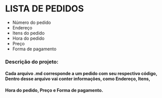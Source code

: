 # LISTA DE PEDIDOS

 - Número do pedido
 - Endereço
 - Itens do pedido
 - Hora do pedido
 - Preço
 - Forma de pagamento


### Descrição do projeto:
#### Cada arquivo .md corresponde a um pedido com seu respectivo código, Dentro desse arquivo vai conter informações, como Endereço, Itens, 
#### Hora do pedido, Preço e Forma de pagamento.


